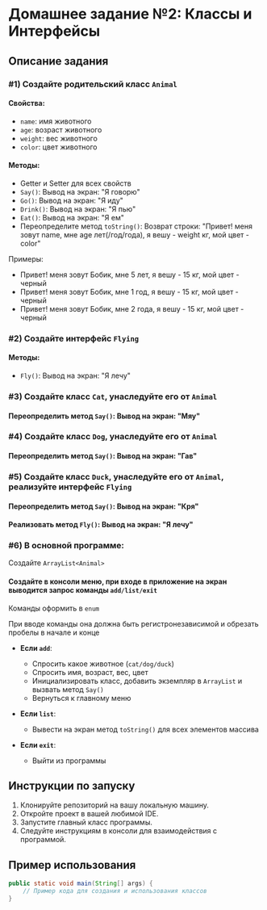 # Домашнее задание №2: Классы и Интерфейсы

## Описание задания

### #1) Создайте родительский класс `Animal`

#### Свойства:
- `name`: имя животного
- `age`: возраст животного
- `weight`: вес животного
- `color`: цвет животного

#### Методы:
- Getter и Setter для всех свойств
- `Say()`: Вывод на экран: "Я говорю"
- `Go()`: Вывод на экран: "Я иду"
- `Drink()`: Вывод на экран: "Я пью"
- `Eat()`: Вывод на экран: "Я ем"
- Переопределите метод `toString()`: Возврат строки: "Привет! меня зовут name, мне age лет(/год/года), я вешу - weight кг, мой цвет - color"

Примеры:
- Привет! меня зовут Бобик, мне 5 лет, я вешу - 15 кг, мой цвет - черный
- Привет! меня зовут Бобик, мне 1 год, я вешу - 15 кг, мой цвет - черный
- Привет! меня зовут Бобик, мне 2 года, я вешу - 15 кг, мой цвет - черный

### #2) Создайте интерфейс `Flying`

#### Методы:
- `Fly()`: Вывод на экран: "Я лечу"

### #3) Создайте класс `Cat`, унаследуйте его от `Animal`

#### Переопределить метод `Say()`: Вывод на экран: "Мяу"

### #4) Создайте класс `Dog`, унаследуйте его от `Animal`

#### Переопределить метод `Say()`: Вывод на экран: "Гав"

### #5) Создайте класс `Duck`, унаследуйте его от `Animal`, реализуйте интерфейс `Flying`

#### Переопределить метод `Say()`: Вывод на экран: "Кря"
#### Реализовать метод `Fly()`: Вывод на экран: "Я лечу"

### #6) В основной программе:

Создайте `ArrayList<Animal>`

#### Создайте в консоли меню, при входе в приложение на экран выводится запрос команды `add/list/exit`

Команды оформить в `enum`

При вводе команды она должна быть регистронезависимой и обрезать пробелы в начале и конце

- **Если `add`**:
    - Спросить какое животное (`cat/dog/duck`)
    - Спросить имя, возраст, вес, цвет
    - Инициализировать класс, добавить экземпляр в `ArrayList` и вызвать метод `Say()`
    - Вернуться к главному меню

- **Если `list`**:
    - Вывести на экран метод `toString()` для всех элементов массива

- **Если `exit`**:
    - Выйти из программы

## Инструкции по запуску

1. Клонируйте репозиторий на вашу локальную машину.
2. Откройте проект в вашей любимой IDE.
3. Запустите главный класс программы.
4. Следуйте инструкциям в консоли для взаимодействия с программой.

## Пример использования

```java
public static void main(String[] args) {
    // Пример кода для создания и использования классов
}
